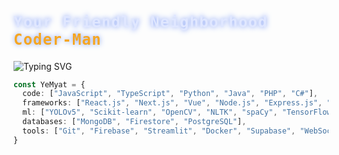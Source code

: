 <h2 style="font-family: 'Fira Code', monospace; font-size: 24px; color: #e0e7ff; letter-spacing: 1.2px; text-shadow: 0 0 8px #7f9cf5;">
  Your Friendly Neighborhood <span style="color:#f5a623;">Coder-Man</span> 
</h2>

<p>
  <img src="https://readme-typing-svg.herokuapp.com?font=Fira+Code&size=20&pause=200&color=F0F6FC&width=435&lines=Ye+Myat+Moe;Full-Stack+Developer;ML+%2F+AI+Explorer;Dest" alt="Typing SVG" />
</p>



```ts
const YeMyat = {
  code: ["JavaScript", "TypeScript", "Python", "Java", "PHP", "C#"],
  frameworks: ["React.js", "Next.js", "Vue", "Node.js", "Express.js", "Laravel", "Flask"],
  ml: ["YOLOv5", "Scikit-learn", "OpenCV", "NLTK", "spaCy", "TensorFlow", "PyTorch", "SHAP", "LIME",],
  databases: ["MongoDB", "Firestore", "PostgreSQL"],
  tools: ["Git", "Firebase", "Streamlit", "Docker", "Supabase", "WebSocket", "Vercel", "Unity"],
}

